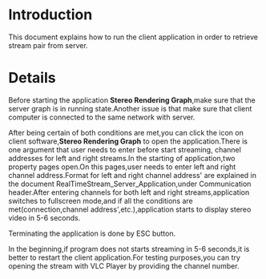 # Introduction #

This document explains how to run the client application in order to retrieve stream pair from server.


# Details #

Before starting the application **Stereo Rendering Graph**,make sure that the server graph is in running state.Another issue is that make sure that client computer is connected to the same network with server.

After being certain of both conditions are met,you can click the icon on client software,**Stereo Rendering Graph** to open the application.There is one argument that user needs to enter before start streaming, channel addresses for left and right streams.In the starting of application,two property pages open.On this pages,user needs to enter left and right channel address.Format for left and right channel address' are explained in the document RealTimeStream\_Server\_Application,under Communication header.After entering channels for both left and right streams,application switches to fullscreen mode,and if all the conditions are met(connection,channel address',etc.),application starts to display stereo video in 5-6 seconds.

Terminating the application is done by ESC button.

In the beginning,if program does not starts streaming in 5-6 seconds,it is better to restart the client application.For testing purposes,you can try opening the stream with VLC Player by providing the channel number.